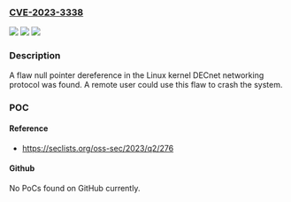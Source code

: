 ### [CVE-2023-3338](https://cve.mitre.org/cgi-bin/cvename.cgi?name=CVE-2023-3338)
![](https://img.shields.io/static/v1?label=Product&message=Kernel&color=blue)
![](https://img.shields.io/static/v1?label=Version&message=n%2Fa&color=blue)
![](https://img.shields.io/static/v1?label=Vulnerability&message=CWE-376&color=brighgreen)

### Description

A flaw null pointer dereference in the Linux kernel DECnet networking protocol was found. A remote user could use this flaw to crash the system.

### POC

#### Reference
- https://seclists.org/oss-sec/2023/q2/276

#### Github
No PoCs found on GitHub currently.

